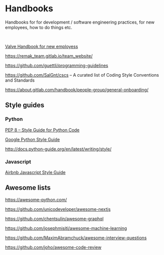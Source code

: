 Handbooks
=========

Handbooks for for development / software engineering practices, for new employees, how to do things etc.

<br>

[Valve Handbook for new employess](https://steamcdn-a.akamaihd.net/apps/valve/Valve_NewEmployeeHandbook.pdf)

https://remak_team.gitlab.io/team_website/

https://github.com/guettli/programming-guidelines

https://github.com/SalGnt/cscs – A curated list of Coding Style Conventions and Standards

https://about.gitlab.com/handbook/people-group/general-onboarding/


Style guides
------------

### Python

[PEP 8 – Style Guide for Python Code](https://www.python.org/dev/peps/pep-0008/)

[Google Python Style Guide](https://google.github.io/styleguide/pyguide.html)

http://docs.python-guide.org/en/latest/writing/style/


### Javascript

[Airbnb Javascript Style Guide](https://github.com/airbnb/javascript)


Awesome lists
-------------

https://awesome-python.com/

https://github.com/unicodeveloper/awesome-nextjs

https://github.com/chentsulin/awesome-graphql

https://github.com/josephmisiti/awesome-machine-learning

https://github.com/MaximAbramchuck/awesome-interview-questions

https://github.com/joho/awesome-code-review
